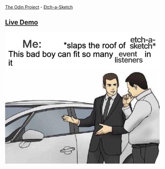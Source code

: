 <a href="https://www.theodinproject.com/">The Odin Project</a> - <a href="https://www.theodinproject.com/lessons/foundations-etch-a-sketch">Etch-a-Sketch</a> 

<a href="https://devvaru.github.io/odin-etch-a-sketch/"><h2>Live Demo</h2></a>

<img src="img.jpg">

